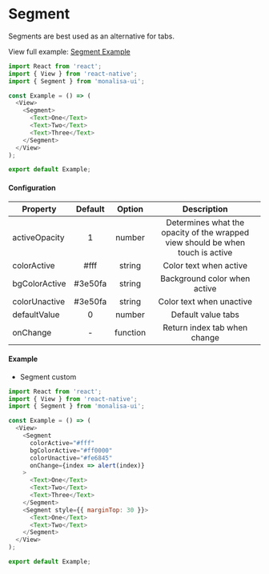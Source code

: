 # Segment

Segments are best used as an alternative for tabs.

View full example: [Segment Example](https://github.com/tuantvk/monalisa-ui/blob/master/example/Segment/index.js)

```javascript
import React from 'react';
import { View } from 'react-native';
import { Segment } from 'monalisa-ui';

const Example = () => (
  <View>
    <Segment>
      <Text>One</Text>
      <Text>Two</Text>
      <Text>Three</Text>
    </Segment>
  </View>
);

export default Example;
```

#### Configuration

| Property        | Default       | Option    | Description  |
| --------------- |:-------------:|:---------:|:------------:|
| activeOpacity   | 1             | number    | Determines what the opacity of the wrapped view should be when touch is active |
| colorActive     | #fff          | string    | Color text when active |
| bgColorActive   | #3e50fa       | string    | Background color when active |
| colorUnactive   | #3e50fa       | string    | Color text when unactive |
| defaultValue    | 0             | number    | Default value tabs |
| onChange        | -             | function  | Return index tab when change |


#### Example

- Segment custom

```javascript
import React from 'react';
import { View } from 'react-native';
import { Segment } from 'monalisa-ui';

const Example = () => (
  <View>
    <Segment
      colorActive="#fff"
      bgColorActive="#ff0000"
      colorUnactive="#fe6845"
      onChange={index => alert(index)}
    >
      <Text>One</Text>
      <Text>Two</Text>
      <Text>Three</Text>
    </Segment>
    <Segment style={{ marginTop: 30 }}>
      <Text>One</Text>
      <Text>Two</Text>
    </Segment>
  </View>
);

export default Example;
```